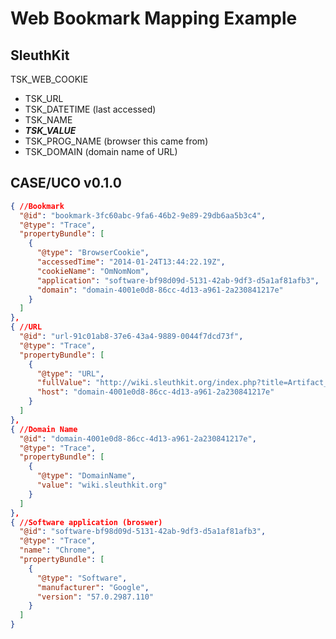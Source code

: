 # Web Bookmark Mapping Example

## SleuthKit

TSK_WEB_COOKIE
* TSK_URL
* TSK_DATETIME (last accessed)
* TSK_NAME
* **_TSK_VALUE_**
* TSK_PROG_NAME (browser this came from)
* TSK_DOMAIN (domain name of URL)


## CASE/UCO v0.1.0
```json
{ //Bookmark
  "@id": "bookmark-3fc60abc-9fa6-46b2-9e89-29db6aa5b3c4",
  "@type": "Trace",
  "propertyBundle": [
    {
      "@type": "BrowserCookie",
      "accessedTime": "2014-01-24T13:44:22.19Z",
      "cookieName": "OmNomNom",
      "application": "software-bf98d09d-5131-42ab-9df3-d5a1af81afb3",
      "domain": "domain-4001e0d8-86cc-4d13-a961-2a230841217e"
    }
  ]
},
{ //URL
  "@id": "url-91c01ab8-37e6-43a4-9889-0044f7dcd73f",
  "@type": "Trace",
  "propertyBundle": [
    {
      "@type": "URL",
      "fullValue": "http://wiki.sleuthkit.org/index.php?title=Artifact_Examples",
      "host": "domain-4001e0d8-86cc-4d13-a961-2a230841217e"
    }
  ]
},
{ //Domain Name
  "@id": "domain-4001e0d8-86cc-4d13-a961-2a230841217e",
  "@type": "Trace",
  "propertyBundle": [
    {
      "@type": "DomainName",
      "value": "wiki.sleuthkit.org"
    }
  ]
},
{ //Software application (broswer)
  "@id": "software-bf98d09d-5131-42ab-9df3-d5a1af81afb3",
  "@type": "Trace",
  "name": "Chrome",
  "propertyBundle": [
    {
      "@type": "Software",
      "manufacturer": "Google",
      "version": "57.0.2987.110"
    }
  ]
}
```
